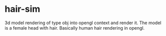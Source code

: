 # hair-sim
3d model rendering of type obj into opengl context and render it. The model is a female head with hair. Basically human hair rendering in opengl.
